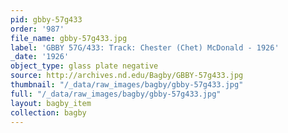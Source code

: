 ```yaml
---
pid: gbby-57g433
order: '987'
file_name: gbby-57g433.jpg
label: 'GBBY 57G/433: Track: Chester (Chet) McDonald - 1926'
_date: '1926'
object_type: glass plate negative
source: http://archives.nd.edu/Bagby/GBBY-57g433.jpg
thumbnail: "/_data/raw_images/bagby/gbby-57g433.jpg"
full: "/_data/raw_images/bagby/gbby-57g433.jpg"
layout: bagby_item
collection: bagby
---
```

